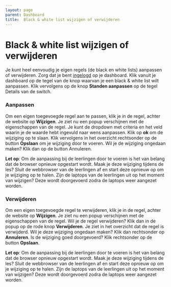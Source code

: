 ```yaml
---
layout: page
parent: Dashboard
title:  Black & white list wijzigen of verwijderen 
---
```


# Black & white list wijzigen of verwijderen

Je kunt heel eenvoudig je eigen regels (de black en white lists) aanpassen of verwijderen.
Zorg dat je bent [ingelogd](https://admin.myndr.net/auth/login-admin) op je dashboard. Klik vanuit je dashboard op de tegel van de knop waarvan je een black & white list wilt aanpassen. Klik vervolgens op de knop **Standen aanpassen** op de tegel Details van de switch.

### Aanpassen
Om een eigen toegevoegde regel aan te passen, klik je in de regel, achter de website op **Wijzigen**. Je ziet nu een popup verschijnen met de eigenschappen van de regel. Je kunt de dropdown met criteria en het veld waarin je de waarde hebt ingevuld naar wens aanpassen. Klik op **ok** om de wijziging op te slaan. 
Klik vervolgens in het overzicht rechtsonder op de button **Opslaan** om je wijziging door te voeren. Wil je de wijziging ongedaan maken? Klik dan op de button Annuleren.

**Let op**: Om de aanpassing bij de leerlingen door te voeren is het van belang dat de browser opnieuw opgestart wordt. 
Maak je deze wijziging tijdens de les? Sluit de webbrowser van de leerlingen af en start deze opnieuw op om je wijziging op te halen. 
Zijn de laptops van de leerlingen uit op het moment van wijzigen? Deze wordt doorgevoerd zodra de laptops weer aangezet worden.

### Verwijderen
Om een eigen toegevoegde regel te verwijderen, klik je in de regel, achter de website op **Wijzigen**. Je ziet nu een popup verschijnen met de eigenschappen van de regel. Wil je de regel verwijderen? Klik dan in de popup op de rode knop **Verwijderen**. Je ziet in het overzicht dat de regel is verwijderd. Wil je deze wijziging ongedaan maken? Klik dan rechtsonder op **Annuleren**.
Is de wijziging goed doorgevoerd? Klik rechtsonder op de button **Opslaan**.

**Let op**: Om de aanpassing bij de leerlingen door te voeren is het van belang dat de browser opnieuw opgestart wordt. 
Maak je deze wijziging tijdens de les? Sluit de webbrowser van de leerlingen af en start deze opnieuw op om je wijziging op te halen. 
Zijn de laptops van de leerlingen uit op het moment van wijzigen? Deze wordt doorgevoerd zodra de laptops weer aangezet worden.
 


